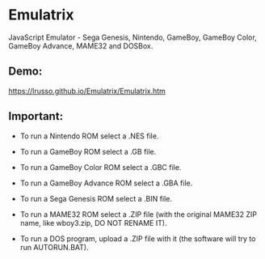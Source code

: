 # Emulatrix

JavaScript Emulator - Sega Genesis, Nintendo, GameBoy, GameBoy Color, GameBoy Advance, MAME32 and DOSBox.

## Demo:

https://lrusso.github.io/Emulatrix/Emulatrix.htm

## Important:

- To run a Nintendo ROM select a .NES file.

- To run a GameBoy ROM select a .GB file.

- To run a GameBoy Color ROM select a .GBC file.

- To run a GameBoy Advance ROM select a .GBA file.

- To run a Sega Genesis ROM select a .BIN file.

- To run a MAME32 ROM select a .ZIP file (with the original MAME32 ZIP name, like wboy3.zip, DO NOT RENAME IT).

- To run a DOS program, upload a .ZIP file with it (the software will try to run AUTORUN.BAT).
